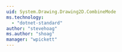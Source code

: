 ```yaml
---
uid: System.Drawing.Drawing2D.CombineMode
ms.technology: 
  - "dotnet-standard"
author: "stevehoag"
ms.author: "shoag"
manager: "wpickett"
---
```

